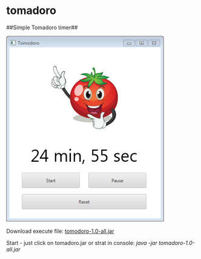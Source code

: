# tomadoro
##Simple Tomadoro timer##

![TOMODORO TIMER](https://github.com/Antowka/tomodoro/blob/master/docs/Screenshot.png?raw=true)

Download execute file: [tomodoro-1.0-all.jar](https://github.com/Antowka/tomodoro/raw/master/build/libs/tomadoro-1.0-all.jar)

Start - just click on tomadoro.jar or strat in console: *java -jar tomadoro-1.0-all.jar*
